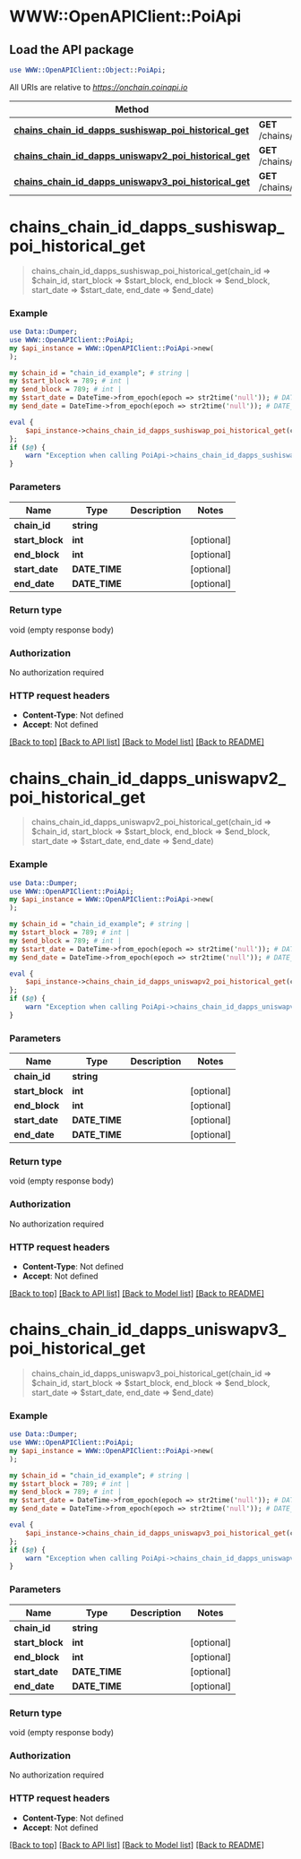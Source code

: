 # WWW::OpenAPIClient::PoiApi

## Load the API package
```perl
use WWW::OpenAPIClient::Object::PoiApi;
```

All URIs are relative to *https://onchain.coinapi.io*

Method | HTTP request | Description
------------- | ------------- | -------------
[**chains_chain_id_dapps_sushiswap_poi_historical_get**](PoiApi.md#chains_chain_id_dapps_sushiswap_poi_historical_get) | **GET** /chains/{chain_id}/dapps/sushiswap/poi/historical | 
[**chains_chain_id_dapps_uniswapv2_poi_historical_get**](PoiApi.md#chains_chain_id_dapps_uniswapv2_poi_historical_get) | **GET** /chains/{chain_id}/dapps/uniswapv2/poi/historical | 
[**chains_chain_id_dapps_uniswapv3_poi_historical_get**](PoiApi.md#chains_chain_id_dapps_uniswapv3_poi_historical_get) | **GET** /chains/{chain_id}/dapps/uniswapv3/poi/historical | 


# **chains_chain_id_dapps_sushiswap_poi_historical_get**
> chains_chain_id_dapps_sushiswap_poi_historical_get(chain_id => $chain_id, start_block => $start_block, end_block => $end_block, start_date => $start_date, end_date => $end_date)



### Example
```perl
use Data::Dumper;
use WWW::OpenAPIClient::PoiApi;
my $api_instance = WWW::OpenAPIClient::PoiApi->new(
);

my $chain_id = "chain_id_example"; # string | 
my $start_block = 789; # int | 
my $end_block = 789; # int | 
my $start_date = DateTime->from_epoch(epoch => str2time('null')); # DATE_TIME | 
my $end_date = DateTime->from_epoch(epoch => str2time('null')); # DATE_TIME | 

eval {
    $api_instance->chains_chain_id_dapps_sushiswap_poi_historical_get(chain_id => $chain_id, start_block => $start_block, end_block => $end_block, start_date => $start_date, end_date => $end_date);
};
if ($@) {
    warn "Exception when calling PoiApi->chains_chain_id_dapps_sushiswap_poi_historical_get: $@\n";
}
```

### Parameters

Name | Type | Description  | Notes
------------- | ------------- | ------------- | -------------
 **chain_id** | **string**|  | 
 **start_block** | **int**|  | [optional] 
 **end_block** | **int**|  | [optional] 
 **start_date** | **DATE_TIME**|  | [optional] 
 **end_date** | **DATE_TIME**|  | [optional] 

### Return type

void (empty response body)

### Authorization

No authorization required

### HTTP request headers

 - **Content-Type**: Not defined
 - **Accept**: Not defined

[[Back to top]](#) [[Back to API list]](../README.md#documentation-for-api-endpoints) [[Back to Model list]](../README.md#documentation-for-models) [[Back to README]](../README.md)

# **chains_chain_id_dapps_uniswapv2_poi_historical_get**
> chains_chain_id_dapps_uniswapv2_poi_historical_get(chain_id => $chain_id, start_block => $start_block, end_block => $end_block, start_date => $start_date, end_date => $end_date)



### Example
```perl
use Data::Dumper;
use WWW::OpenAPIClient::PoiApi;
my $api_instance = WWW::OpenAPIClient::PoiApi->new(
);

my $chain_id = "chain_id_example"; # string | 
my $start_block = 789; # int | 
my $end_block = 789; # int | 
my $start_date = DateTime->from_epoch(epoch => str2time('null')); # DATE_TIME | 
my $end_date = DateTime->from_epoch(epoch => str2time('null')); # DATE_TIME | 

eval {
    $api_instance->chains_chain_id_dapps_uniswapv2_poi_historical_get(chain_id => $chain_id, start_block => $start_block, end_block => $end_block, start_date => $start_date, end_date => $end_date);
};
if ($@) {
    warn "Exception when calling PoiApi->chains_chain_id_dapps_uniswapv2_poi_historical_get: $@\n";
}
```

### Parameters

Name | Type | Description  | Notes
------------- | ------------- | ------------- | -------------
 **chain_id** | **string**|  | 
 **start_block** | **int**|  | [optional] 
 **end_block** | **int**|  | [optional] 
 **start_date** | **DATE_TIME**|  | [optional] 
 **end_date** | **DATE_TIME**|  | [optional] 

### Return type

void (empty response body)

### Authorization

No authorization required

### HTTP request headers

 - **Content-Type**: Not defined
 - **Accept**: Not defined

[[Back to top]](#) [[Back to API list]](../README.md#documentation-for-api-endpoints) [[Back to Model list]](../README.md#documentation-for-models) [[Back to README]](../README.md)

# **chains_chain_id_dapps_uniswapv3_poi_historical_get**
> chains_chain_id_dapps_uniswapv3_poi_historical_get(chain_id => $chain_id, start_block => $start_block, end_block => $end_block, start_date => $start_date, end_date => $end_date)



### Example
```perl
use Data::Dumper;
use WWW::OpenAPIClient::PoiApi;
my $api_instance = WWW::OpenAPIClient::PoiApi->new(
);

my $chain_id = "chain_id_example"; # string | 
my $start_block = 789; # int | 
my $end_block = 789; # int | 
my $start_date = DateTime->from_epoch(epoch => str2time('null')); # DATE_TIME | 
my $end_date = DateTime->from_epoch(epoch => str2time('null')); # DATE_TIME | 

eval {
    $api_instance->chains_chain_id_dapps_uniswapv3_poi_historical_get(chain_id => $chain_id, start_block => $start_block, end_block => $end_block, start_date => $start_date, end_date => $end_date);
};
if ($@) {
    warn "Exception when calling PoiApi->chains_chain_id_dapps_uniswapv3_poi_historical_get: $@\n";
}
```

### Parameters

Name | Type | Description  | Notes
------------- | ------------- | ------------- | -------------
 **chain_id** | **string**|  | 
 **start_block** | **int**|  | [optional] 
 **end_block** | **int**|  | [optional] 
 **start_date** | **DATE_TIME**|  | [optional] 
 **end_date** | **DATE_TIME**|  | [optional] 

### Return type

void (empty response body)

### Authorization

No authorization required

### HTTP request headers

 - **Content-Type**: Not defined
 - **Accept**: Not defined

[[Back to top]](#) [[Back to API list]](../README.md#documentation-for-api-endpoints) [[Back to Model list]](../README.md#documentation-for-models) [[Back to README]](../README.md)

